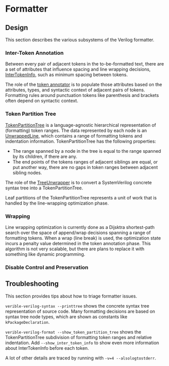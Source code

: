 # Formatter

## Design

This section describes the various subsystems of the Verilog formatter.

### Inter-Token Annotation

Between every pair of adjacent tokens in the to-be-formatted text, there are a
set of attributes that influence spacing and line wrapping decisions,
[InterTokenInfo](https://cs.opensource.google/verible/verible/+/master:common/formatting/format_token.h;l=59?q=InterTokenInfo),
such as minimum spacing between tokens.

The role of the
[token annotator](https://cs.opensource.google/verible/verible/+/master:verilog/formatting/token_annotator.h)
is to populate those attributes based on the attributes, types, and syntactic
context of adjacent pairs of tokens. Formatting rules around punctuation tokens
like parenthesis and brackets often depend on syntactic context.

### Token Partition Tree

[TokenPartitionTree](https://cs.opensource.google/verible/verible/+/master:common/formatting/token_partition_tree.h)
is a language-agnostic hierarchical representation of (formatting) token ranges.
The data represented by each node is an
[UnwrappedLine](https://cs.opensource.google/verible/verible/+/master:common/formatting/unwrapped_line.h),
which contains a range of formatting tokens and indentation information.
TokenPartitionTree has the following properties:

*   The range spanned by a node in the tree is equal to the range spanned by its
    children, if there are any.
*   The end points of the tokens ranges of adjacent siblings are equal, or put
    another way, there are no gaps in token ranges between adjacent sibling
    nodes.

The role of the
[TreeUnwrapper](https://cs.opensource.google/verible/verible/+/master:verilog/formatting/tree_unwrapper.h)
is to convert a SystemVerilog concrete syntax tree into a TokenPartitionTree.

Leaf partitions of the TokenPartitionTree represents a unit of work that is
handled by the line-wrapping optimization phase.

### Wrapping

Line wrapping optimization is currently done as a Dijsktra shortest-path search
over the space of append/wrap decisions spanning a range of formatting tokens.
When a wrap (line break) is used, the optimization state incurs a penalty value
determined in the token annotation phase. This algorithm is not very scalable,
but there are plans to replace it with something like dynamic programming.

### Disable Control and Preservation

## Troubleshooting

This section provides tips about how to triage formatter issues.

`verible-verilog-syntax --printtree` shows the concrete syntax tree
representation of source code. Many formatting decisions are based on syntax
tree node types, which are shown as constants like `kPackageDeclaration`.

`verible-verilog-format --show_token_partition_tree` shows the
TokenPartitionTree subdivision of formatting token ranges and relative
indentation. Add `--show_inter_token_info` to show even more information about
InterTokenInfo before each token.

A lot of other details are traced by running with `-v=4 --alsologtostderr`.
